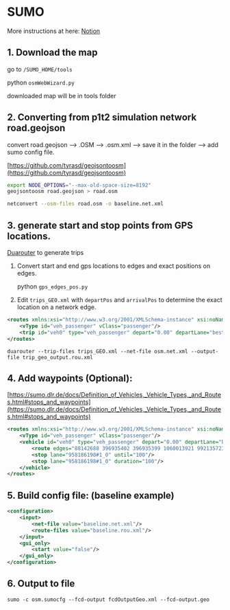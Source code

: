 # SUMO

More instructions at here:
[Notion](https://luxuriant-shoulder-522.notion.site/SUMO-741e2017f4d04560a0279fe24dc47b53?pvs=4)

## 1. Download the map

go to `/SUMO_HOME/tools`

python `osmWebWizard.py`

downloaded map will be in tools folder 

## 2. Converting from p1t2 simulation network road.geojson

convert road.geojson —> .OSM —> .osm.xml —> save it in the folder —> add sumo config file.

[https://github.com/tyrasd/geojsontoosm](https://github.com/tyrasd/geojsontoosm)

```bash
export NODE_OPTIONS="--max-old-space-size=8192"
geojsontoosm road.geojson > road.osm

netconvert --osm-files road.osm -o baseline.net.xml

```

## 3. generate start and stop points from GPS locations.

[Duarouter](https://sumo.dlr.de/docs/duarouter.html) to generate trips 

1. Convert start and end gps locations to edges and exact positions on edges.
    
    python `gps_edges_pos.py`
    
2. Edit `trips_GEO.xml` with `departPos` and `arrivalPos` to determine the exact location on a network edge.  

```xml
<routes xmlns:xsi="http://www.w3.org/2001/XMLSchema-instance" xsi:noNamespaceSchemaLocation="http://sumo.dlr.de/xsd/routes_file.xsd">
    <vType id="veh_passenger" vClass="passenger"/>
    <trip id="veh0" type="veh_passenger" depart="0.00" departLane="best" fromLonLat="-119.857028,34.416692" toLonLat="-119.865243,34.413587" departPos="10" arrivalPos="10"/>
</routes>
```

`duarouter --trip-files trips_GEO.xml --net-file osm.net.xml --output-file trip_geo_output.rou.xml`

## 4. Add waypoints (Optional):

[https://sumo.dlr.de/docs/Definition_of_Vehicles,_Vehicle_Types,_and_Routes.html#stops_and_waypoints](https://sumo.dlr.de/docs/Definition_of_Vehicles,_Vehicle_Types,_and_Routes.html#stops_and_waypoints)

```xml
<routes xmlns:xsi="http://www.w3.org/2001/XMLSchema-instance" xsi:noNamespaceSchemaLocation="http://sumo.dlr.de/xsd/routes_file.xsd">
    <vType id="veh_passenger" vClass="passenger"/>
    <vehicle id="veh0" type="veh_passenger" depart="0.00" departLane="best">
        <route edges="88142688 396935402 396935399 1060013921 992135723 958186198#0 958186198#1 958186198#2 88142690#0 88142690#2 88142690#4 255330035#3 706545922#0 706545922#3 1050287139#0 1050287139#1 706545923#1 -224384010#1 -87376675#0 -598020852#1 -598020852#0 -598020855#1 -598020854#0 -263819574#1 -263819574#0 -598020853#1 -87376703#0 -514675663 -406580281#1 -406580281#0 87376669#0 87376669#1 416877246 28808425#1 28808425#2 517260068#0 517260068#1 -146155465#7 -146155465#6 -146155465#4 -146155465#3 -146155465#2 -146155465#1 28808560#2 28808539#0 28808539#1 28808539#2 28808539#3 28808543#0 28808543#1 -28808543#1"/>
        <stop lane="958186198#1_0" until="100"/>
        <stop lane="958186198#1_0" duration="100"/>
    </vehicle>
</routes>
```

## 5. Build config file: (baseline example)

```xml
<configuration>
    <input>
        <net-file value="baseline.net.xml"/>
        <route-files value="baseline.rou.xml"/>
    </input>
    <gui_only>
        <start value="false"/>
    </gui_only>
</configuration>
```

## 6. Output to file

`sumo -c osm.sumocfg --fcd-output fcdOutputGeo.xml --fcd-output.geo`